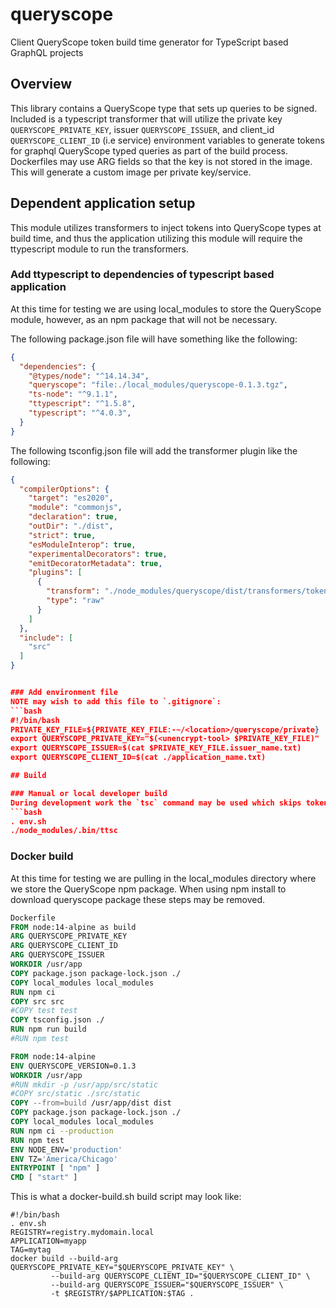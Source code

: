 # queryscope
Client QueryScope token build time generator for TypeScript based GraphQL projects

## Overview
This library contains a QueryScope type that sets up queries to be signed. Included
is a typescript transformer that will utilize the private key `QUERYSCOPE_PRIVATE_KEY`,
issuer `QUERYSCOPE_ISSUER`, and client_id `QUERYSCOPE_CLIENT_ID` (i.e service)
environment variables to generate tokens for graphql QueryScope typed queries as part
of the build process. Dockerfiles may use ARG fields so that the key is not stored in
the image. This will generate a custom image per private key/service.

## Dependent application setup
This module utilizes transformers to inject tokens into QueryScope types at build time,
and thus the application utilizing this module will require the ttypescript module to
run the transformers.

### Add ttypescript to dependencies of typescript based application
At this time for testing we are using local_modules to store the QueryScope module, however, as an npm package that will not be necessary.

The following package.json file will have something like the following:
```json
{
  "dependencies": {
    "@types/node": "^14.14.34",
    "queryscope": "file:./local_modules/queryscope-0.1.3.tgz",
    "ts-node": "^9.1.1",
    "ttypescript": "^1.5.8",
    "typescript": "^4.0.3",
  }
}
```

The following tsconfig.json file will add the transformer plugin like the following:
```json
{
  "compilerOptions": {
    "target": "es2020",
    "module": "commonjs",
    "declaration": true,
    "outDir": "./dist",
    "strict": true,
    "esModuleInterop": true,
    "experimentalDecorators": true,
    "emitDecoratorMetadata": true,
    "plugins": [
      {
        "transform": "./node_modules/queryscope/dist/transformers/tokenizer.js",
       	"type": "raw"
      }
    ]
  },
  "include": [
    "src"
  ]
}


### Add environment file
NOTE may wish to add this file to `.gitignore`:
```bash
#!/bin/bash
PRIVATE_KEY_FILE=${PRIVATE_KEY_FILE:-~/<location>/queryscope/private}
export QUERYSCOPE_PRIVATE_KEY="$(<unencrypt-tool> $PRIVATE_KEY_FILE)"
export QUERYSCOPE_ISSUER=$(cat $PRIVATE_KEY_FILE.issuer_name.txt)
export QUERYSCOPE_CLIENT_ID=$(cat ./application_name.txt)

## Build

### Manual or local developer build
During development work the `tsc` command may be used which skips token generation if the application is setup to ignore queryscope verification for development environments. This makes for an easier development workflow and doesn't require the developers to have access to the queryscope issuer's private key. However if we wish to generate tokens in the build, once we import the queryscope module (or copy over the npm package) we can build with the typescript transformer command.
```bash
. env.sh
./node_modules/.bin/ttsc
```

### Docker build
At this time for testing we are pulling in the local_modules directory where we store the QueryScope npm package. When using npm install to download queryscope package these steps may be removed.
```Dockerfile
Dockerfile 
FROM node:14-alpine as build
ARG QUERYSCOPE_PRIVATE_KEY
ARG QUERYSCOPE_CLIENT_ID
ARG QUERYSCOPE_ISSUER
WORKDIR /usr/app
COPY package.json package-lock.json ./
COPY local_modules local_modules
RUN npm ci
COPY src src
#COPY test test
COPY tsconfig.json ./
RUN npm run build
#RUN npm test

FROM node:14-alpine
ENV QUERYSCOPE_VERSION=0.1.3
WORKDIR /usr/app
#RUN mkdir -p /usr/app/src/static
#COPY src/static ./src/static
COPY --from=build /usr/app/dist dist
COPY package.json package-lock.json ./
COPY local_modules local_modules
RUN npm ci --production
RUN npm test
ENV NODE_ENV='production'
ENV TZ='America/Chicago'
ENTRYPOINT [ "npm" ]
CMD [ "start" ]
```

This is what a docker-build.sh build script may look like:
```
#!/bin/bash
. env.sh
REGISTRY=registry.mydomain.local
APPLICATION=myapp
TAG=mytag
docker build --build-arg QUERYSCOPE_PRIVATE_KEY="$QUERYSCOPE_PRIVATE_KEY" \
	     --build-arg QUERYSCOPE_CLIENT_ID="$QUERYSCOPE_CLIENT_ID" \
	     --build-arg QUERYSCOPE_ISSUER="$QUERYSCOPE_ISSUER" \
	     -t $REGISTRY/$APPLICATION:$TAG .
```
